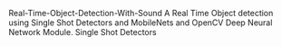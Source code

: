 Real-Time-Object-Detection-With-Sound
A Real Time Object detection using Single Shot Detectors and MobileNets and OpenCV Deep Neural Network Module.
Single Shot Detectors
